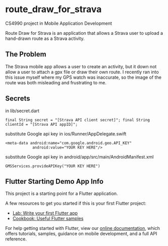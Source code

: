 # route_draw_for_strava

CS4990 project in Mobile Application Development

Route Draw for Strava is an application that allows a Strava user to upload a hand-drawn route as a Strava activity.

## The Problem

The Strava mobile app allows a user to create an activity, but it down not allow a user to attach a
gpx file or draw their own route. I recently ran into this issue myself where my GPS watch was inaccurate,
so the image of the route was both misleading and frustrating to me.

## Secrets

in lib/secret.dart
```
final String secret = "[Strava API client secret]"; final String clientId = "[Strava API appID]";
```

substitute Google api key in ios/Runner/AppDelegate.swift
```
<meta-data android:name="com.google.android.geo.API_KEY"
            android:value="YOUR KEY HERE"/>
```

substitute Google api key in android/app/src/main/AndroidManifest.xml
```
GMSServices.provideAPIKey("YOUR KEY HERE")
```

## Flutter Starting Demo App Info

This project is a starting point for a Flutter application.

A few resources to get you started if this is your first Flutter project:

- [Lab: Write your first Flutter app](https://flutter.dev/docs/get-started/codelab)
- [Cookbook: Useful Flutter samples](https://flutter.dev/docs/cookbook)

For help getting started with Flutter, view our
[online documentation](https://flutter.dev/docs), which offers tutorials,
samples, guidance on mobile development, and a full API reference.

